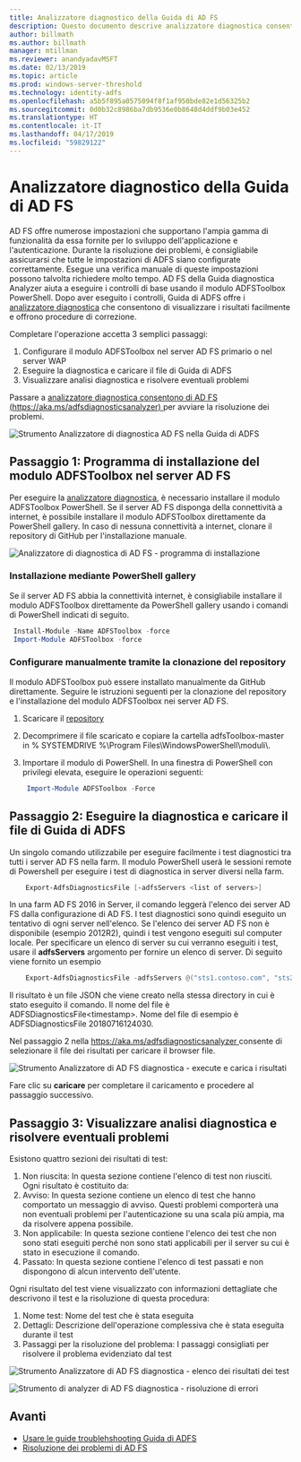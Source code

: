 ```yaml
---
title: Analizzatore diagnostico della Guida di AD FS
description: Questo documento descrive analizzatore diagnostica consentono di AD FS e come è possibile eseguire basic controlla con diagnostica di AD FS modulo di PowerShell.
author: billmath
ms.author: billmath
manager: mtillman
ms.reviewer: anandyadavMSFT
ms.date: 02/13/2019
ms.topic: article
ms.prod: windows-server-threshold
ms.technology: identity-adfs
ms.openlocfilehash: a5b5f895a0575094f8f1af950bde82e1d56325b2
ms.sourcegitcommit: 0d0b32c8986ba7db9536e0b8648d4ddf9b03e452
ms.translationtype: HT
ms.contentlocale: it-IT
ms.lasthandoff: 04/17/2019
ms.locfileid: "59829122"
---
```

# <a name="ad-fs-help-diagnostics-analyzer"></a>Analizzatore diagnostico della Guida di AD FS

AD FS offre numerose impostazioni che supportano l'ampia gamma di funzionalità da essa fornite per lo sviluppo dell'applicazione e l'autenticazione. Durante la risoluzione dei problemi, è consigliabile assicurarsi che tutte le impostazioni di ADFS siano configurate correttamente. Esegue una verifica manuale di queste impostazioni possono talvolta richiedere molto tempo. AD FS della Guida diagnostica Analyzer aiuta a eseguire i controlli di base usando il modulo ADFSToolbox PowerShell. Dopo aver eseguito i controlli, Guida di ADFS offre i [analizzatore diagnostica](https://aka.ms/adfsdiagnosticsanalyzer) che consentono di visualizzare i risultati facilmente e offrono procedure di correzione.

Completare l'operazione accetta 3 semplici passaggi:

1. Configurare il modulo ADFSToolbox nel server AD FS primario o nel server WAP
2. Eseguire la diagnostica e caricare il file di Guida di ADFS
3. Visualizzare analisi diagnostica e risolvere eventuali problemi

Passare a [analizzatore diagnostica consentono di AD FS (https://aka.ms/adfsdiagnosticsanalyzer) ](https://aka.ms/adfsdiagnosticsanalyzer) per avviare la risoluzione dei problemi.

![Strumento Analizzatore di diagnostica AD FS nella Guida di ADFS](media/ad-fs-diagonostics-analyzer/home.png)

## <a name="step-1-setup-the-adfstoolbox-module-on-ad-fs-server"></a>Passaggio 1: Programma di installazione del modulo ADFSToolbox nel server AD FS

Per eseguire la [analizzatore diagnostica](https://aka.ms/adfsdiagnosticsanalyzer), è necessario installare il modulo ADFSToolbox PowerShell. Se il server AD FS disponga della connettività a internet, è possibile installare il modulo ADFSToolbox direttamente da PowerShell gallery. In caso di nessuna connettività a internet, clonare il repository di GitHub per l'installazione manuale. 

![Analizzatore di diagnostica di AD FS - programma di installazione](media/ad-fs-diagonostics-analyzer/step1.png)

### <a name="setup-using-powershell-gallery"></a>Installazione mediante PowerShell gallery

Se il server AD FS abbia la connettività internet, è consigliabile installare il modulo ADFSToolbox direttamente da PowerShell gallery usando i comandi di PowerShell indicati di seguito.
 
   ```powershell 
    Install-Module -Name ADFSToolbox -force
    Import-Module ADFSToolbox -force
   ```
### <a name="setup-manually-by-cloning-the-repository"></a>Configurare manualmente tramite la clonazione del repository

Il modulo ADFSToolbox può essere installato manualmente da GitHub direttamente. Seguire le istruzioni seguenti per la clonazione del repository e l'installazione del modulo ADFSToolbox nei server AD FS.

1. Scaricare il [repository](https://github.com/Microsoft/adfsToolbox/archive/master.zip)
2. Decomprimere il file scaricato e copiare la cartella adfsToolbox-master in % SYSTEMDRIVE %\\Program Files\\WindowsPowerShell\\moduli\\.
3. Importare il modulo di PowerShell. In una finestra di PowerShell con privilegi elevata, eseguire le operazioni seguenti:
 
   ```powershell 
    Import-Module ADFSToolbox -Force
   ```

## <a name="step-2-execute-the-diagnostics-and-upload-the-file-to-ad-fs-help"></a>Passaggio 2: Eseguire la diagnostica e caricare il file di Guida di ADFS

Un singolo comando utilizzabile per eseguire facilmente i test diagnostici tra tutti i server AD FS nella farm. Il modulo PowerShell userà le sessioni remote di Powershell per eseguire i test di diagnostica in server diversi nella farm.

```powershell
    Export-AdfsDiagnosticsFile [-adfsServers <list of servers>]
```

In una farm AD FS 2016 in Server, il comando leggerà l'elenco dei server AD FS dalla configurazione di AD FS. I test diagnostici sono quindi eseguito un tentativo di ogni server nell'elenco. Se l'elenco dei server AD FS non è disponibile (esempio 2012R2), quindi i test vengono eseguiti sul computer locale. Per specificare un elenco di server su cui verranno eseguiti i test, usare il **adfsServers** argomento per fornire un elenco di server. Di seguito viene fornito un esempio

```powershell
    Export-AdfsDiagnosticsFile -adfsServers @("sts1.contoso.com", "sts2.contoso.com", "sts3.contoso.com")
```

Il risultato è un file JSON che viene creato nella stessa directory in cui è stato eseguito il comando. Il nome del file è ADFSDiagnosticsFile\<timestamp\>. Nome del file di esempio è ADFSDiagnosticsFile 20180716124030.

Nel passaggio 2 nella [ https://aka.ms/adfsdiagnosticsanalyzer ](https://aka.ms/adfsdiagnosticsanalyzer) consente di selezionare il file dei risultati per caricare il browser file.

![Strumento Analizzatore di AD FS diagnostica - execute e carica i risultati](media/ad-fs-diagonostics-analyzer/step2.png)

Fare clic su **caricare** per completare il caricamento e procedere al passaggio successivo.

## <a name="step-3-view-diagnostics-analysis-and-resolve-any-issues"></a>Passaggio 3: Visualizzare analisi diagnostica e risolvere eventuali problemi

Esistono quattro sezioni dei risultati di test:

1. Non riuscita: In questa sezione contiene l'elenco di test non riusciti. Ogni risultato è costituito da:
2. Avviso: In questa sezione contiene un elenco di test che hanno comportato un messaggio di avviso. Questi problemi comporterà una non eventuali problemi per l'autenticazione su una scala più ampia, ma da risolvere appena possibile.
3. Non applicabile: In questa sezione contiene l'elenco dei test che non sono stati eseguiti perché non sono stati applicabili per il server su cui è stato in esecuzione il comando.
4. Passato: In questa sezione contiene l'elenco di test passati e non dispongono di alcun intervento dell'utente.

Ogni risultato del test viene visualizzato con informazioni dettagliate che descrivono il test e la risoluzione di questa procedura:

1. Nome test: Nome del test che è stata eseguita
2. Dettagli: Descrizione dell'operazione complessiva che è stata eseguita durante il test
3. Passaggi per la risoluzione del problema: I passaggi consigliati per risolvere il problema evidenziato dal test

![Strumento Analizzatore di AD FS diagnostica - elenco dei risultati dei test](media/ad-fs-diagonostics-analyzer/step3a.png)

![Strumento di analyzer di AD FS diagnostica - risoluzione di errori](media/ad-fs-diagonostics-analyzer/step3b.png)

## <a name="next"></a>Avanti

- [Usare le guide troublehshooting Guida di ADFS](https://aka.ms/adfshelp/troubleshooting )
- [Risoluzione dei problemi di AD FS](ad-fs-tshoot-overview.md)

 
